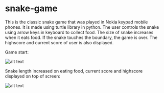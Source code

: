# snake-game
This is the classic snake game that was played in Nokia keypad mobile phones. It is made using turtle library in python. The user controls the snake using arrow keys in keyboard to collect food. The size of snake increases when it eats food. If the snake touches the boundary, the game is over. The highscore and current score of user is also displayed.

Game start:

![alt text](https://github.com/shubham101096/snake-game-python/blob/master/screenshots/game-start.png)


Snake length increased on eating food, current score and highscore displayed on top of screen:

![alt text](https://github.com/shubham101096/snake-game-python/blob/master/screenshots/snake-elongated.png)
